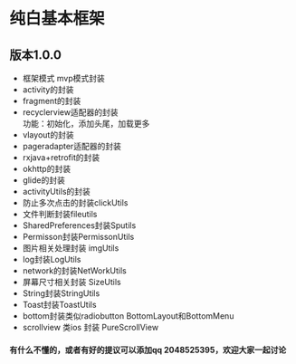 # 纯白基本框架
## 版本1.0.0
* 框架模式 mvp模式封装
* activity的封装
* fragment的封装
* recyclerview适配器的封装<br>
功能：初始化，添加头尾，加载更多<br>
* vlayout的封装<br>
* pageradapter适配器的封装<br>
* rxjava+retrofit的封装<br>
* okhttp的封装<br>
* glide的封装<br>
* activityUtils的封装<br>
* 防止多次点击的封装clickUtils<br>
* 文件判断封装fileutils<br>
* SharedPreferences封装Sputils<br>
* Permisson封装PermissonUtils<br>
* 图片相关处理封装 imgUtils <br>
* log封装LogUtils <br>
* network的封装NetWorkUtils <br>
* 屏幕尺寸相关封装 SizeUtils <br>
* String封装StringUtils  <br>
* Toast封装ToastUtils <br>
* bottom封装类似radiobutton BottomLayout和BottomMenu <br>
* scrollview 类ios 封装 PureScrollView <br>



#### 有什么不懂的，或者有好的提议可以添加qq 2048525395，欢迎大家一起讨论
